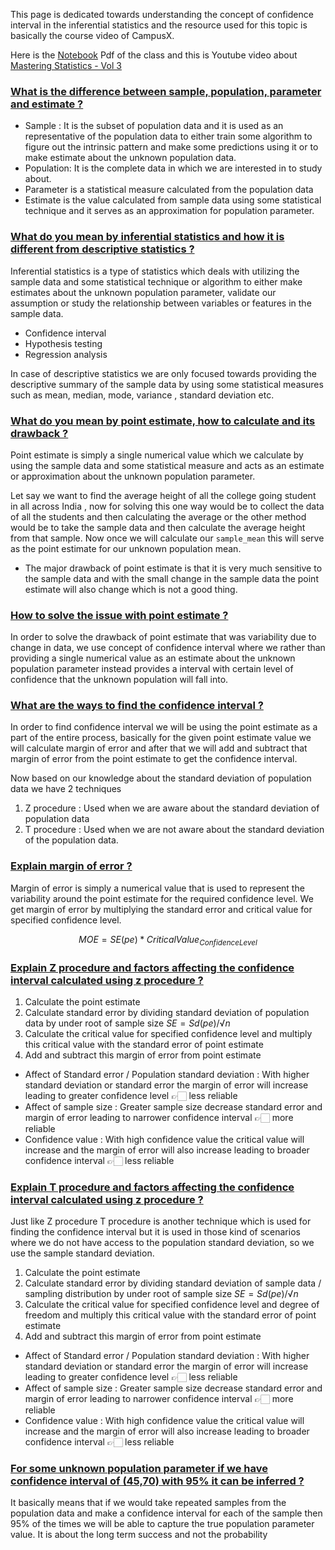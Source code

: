 This page is dedicated towards understanding the concept of confidence interval in the inferential statistics and the resource used for this topic is basically the course video of CampusX. 

Here is the [Notebook](https://drive.google.com/file/d/1nskWHtR1ePmrje76k71gdUc2-fcVWvMH/view) Pdf of the class and this is Youtube video about [Mastering Statistics - Vol 3](https://youtube.com/playlist?list=PLnVYEpTNGNtXVA7cR_H85j5Lxw8JOoX1z&si=xCyqwdsM5fibJBVe) 

### [What is the difference between sample, population, parameter and estimate ?](#) 

- Sample : It is the subset of population data and it is used as an representative of the population data to either train some algorithm to figure out the intrinsic pattern and make some predictions using it or to make estimate about the unknown population data.
- Population: It is the complete data in which we are interested in to study about.
- Parameter is a statistical measure calculated from the population data
- Estimate is the value calculated from sample data using some statistical technique and it serves as an approximation for population parameter.

### [What do you mean by inferential statistics and how it is different from descriptive statistics ?](#) 

Inferential statistics is a type of statistics which deals with utilizing the sample data and some statistical technique or algorithm to either make estimates about the unknown population parameter, validate our assumption or study the relationship between variables or features in the sample data.

- Confidence interval
- Hypothesis testing
- Regression analysis

In case of descriptive statistics we are only focused towards providing the descriptive summary of the sample data by using some statistical measures such as mean, median, mode, variance , standard deviation etc.

### [What do you mean by point estimate, how to calculate and its drawback ?](#) 

Point estimate is simply a single numerical value which we calculate by using the sample data and some statistical measure and acts as an estimate or approximation about the unknown population parameter.

Let say we want to find the average height of all the college going student in all across India , now for solving this one way would be to collect the data of all the students and then calculating the average or the other method would be to take the sample data and then calculate the average height from that sample. Now once we will calculate our `sample_mean` this will serve as the point estimate for our unknown population mean.

- The major drawback of point estimate is that it is very much sensitive to the sample data and with the small change in the sample data the point estimate will also change which is not a good thing.

### [How to solve the issue with point estimate ?](#) 

In order to solve the drawback of point estimate that was variability due to change in data, we use concept of confidence interval where we rather than providing a single numerical value as an estimate about the unknown population parameter instead provides a interval with certain level of confidence that the unknown population will fall into.
### [What are the ways to find the confidence interval ?](#) 

In order to find confidence interval we will be using the point estimate as a part of the entire process, basically for the given point estimate value we will calculate margin of error and after that we will add and subtract that margin of error from the point estimate to get the confidence interval.

Now based on our knowledge about the standard deviation of population data we have 2 techniques

1. Z procedure : Used when we are aware about the standard deviation of population data
2. T procedure : Used when we are not aware about the standard deviation of the population data.
### [Explain margin of error ?](#) 

Margin of error is simply a numerical value that is used to represent the variability around the point estimate for the required confidence level. We get margin of error by multiplying the standard error and critical value for specified confidence level.

$$MOE = SE(pe) * CriticalValue_{ConfidenceLevel}$$


### [Explain Z procedure and factors affecting the confidence interval calculated using z procedure ?](#) 

1. Calculate the point estimate
2. Calculate standard error by dividing standard deviation of population data by under root of sample size $SE = Sd(pe)/√n$
3. Calculate the critical value for specified confidence level and multiply this critical value with the standard error of point estimate
4. Add and subtract this margin of error from point estimate 


- Affect of Standard error / Population standard deviation : With higher standard deviation or standard error the margin of error will increase leading to greater confidence level 👉🏻 less reliable
- Affect of sample size : Greater sample size decrease standard error and margin of error leading to narrower confidence interval 👉🏻 more reliable
- Confidence value : With high confidence value the critical value will increase and the margin of error will also increase leading to broader confidence interval 👉🏻 less reliable

### [Explain T procedure and factors affecting the confidence interval calculated using z procedure ?](#) 

Just like Z procedure T procedure is another technique which is used for finding the confidence interval but it is used in those kind of scenarios where we do not have access to the population standard deviation, so we use the sample standard deviation.

1. Calculate the point estimate
2. Calculate standard error by dividing standard deviation of sample data / sampling distribution by under root of sample size $SE = Sd(pe)/√n$
3. Calculate the critical value for specified confidence level and degree of freedom and multiply this critical value with the standard error of point estimate
4. Add and subtract this margin of error from point estimate 


 - Affect of Standard error / Population standard deviation : With higher standard deviation or standard error the margin of error will increase leading to greater confidence level 👉🏻 less reliable
- Affect of sample size : Greater sample size decrease standard error and margin of error leading to narrower confidence interval 👉🏻 more reliable
- Confidence value : With high confidence value the critical value will increase and the margin of error will also increase leading to broader confidence interval 👉🏻 less reliable


### [For some unknown population parameter if we have confidence interval of (45,70) with 95% it can be inferred ?](#)

It basically means that if we would take repeated samples from the population data and make a confidence interval for each of the sample then 95% of the times we will be able to capture the true population parameter value. It is about the long term success and not the probability 

